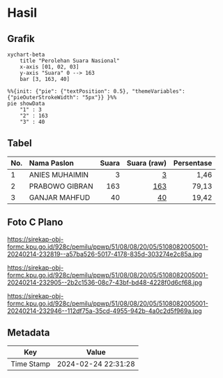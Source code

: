 # Hasil

## Grafik

```mermaid
xychart-beta
    title "Perolehan Suara Nasional"
    x-axis [01, 02, 03]
    y-axis "Suara" 0 --> 163
    bar [3, 163, 40]
```

```mermaid
%%{init: {"pie": {"textPosition": 0.5}, "themeVariables": {"pieOuterStrokeWidth": "5px"}} }%%
pie showData
    "1" : 3
    "2" : 163
    "3" : 40
```

## Tabel

| No. | Nama Paslon    | Suara | Suara (raw) | Persentase |
|:--- |:-------------- | -----:| -----------:| ----------:|
| 1   | ANIES MUHAIMIN | 3     | [3][p-1]    | 1,46       |
| 2   | PRABOWO GIBRAN | 163   | [163][p-2]  | 79,13      |
| 3   | GANJAR MAHFUD  | 40    | [40][p-3]   | 19,42      |


[p-1]: https://github.com/gigit-pemilu/pemilu-2024/blob/main/pilpres/hitung-suara/sub/51-bali/sub/08-buleleng/sub/08-kubutambahan/sub/2005-tunjung/sub/001-tps/sub/paslon-1.txt
[p-2]: https://github.com/gigit-pemilu/pemilu-2024/blob/main/pilpres/hitung-suara/sub/51-bali/sub/08-buleleng/sub/08-kubutambahan/sub/2005-tunjung/sub/001-tps/sub/paslon-2.txt
[p-3]: https://github.com/gigit-pemilu/pemilu-2024/blob/main/pilpres/hitung-suara/sub/51-bali/sub/08-buleleng/sub/08-kubutambahan/sub/2005-tunjung/sub/001-tps/sub/paslon-3.txt

## Foto C Plano

https://sirekap-obj-formc.kpu.go.id/928c/pemilu/ppwp/51/08/08/20/05/5108082005001-20240214-232819--a57ba526-5017-4178-835d-303274e2c85a.jpg

https://sirekap-obj-formc.kpu.go.id/928c/pemilu/ppwp/51/08/08/20/05/5108082005001-20240214-232905--2b2c1536-08c7-43bf-bd48-4228f0d6cf68.jpg

https://sirekap-obj-formc.kpu.go.id/928c/pemilu/ppwp/51/08/08/20/05/5108082005001-20240214-232946--112df75a-35cd-4955-942b-4a0c2d5f969a.jpg


## Metadata

| Key        | Value               |
| ---------- | ------------------- |
| Time Stamp | 2024-02-24 22:31:28 |



